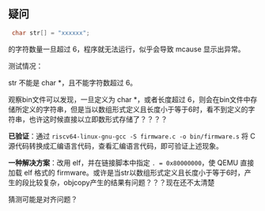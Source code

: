 ## 疑问

```c
 char str[] = "xxxxxx";
```

的字符数量一旦超过 6，程序就无法运行，似乎会导致 mcause 显示出异常。

测试情况：

str 不能是 char *，且不能字符数超过 6。

观察bin文件可以发现，一旦定义为 char *，或者长度超过 6，则会在bin文件中存储所定义的字符串，但是当以数组形式定义且长度小于等于6时，看不到定义的字符串，也许这时候直接以立即数形式存储了？？？？

**已验证**：通过 `riscv64-linux-gnu-gcc -S firmware.c -o bin/firmware.s` 将 C 源代码转换成汇编语言代码，查看汇编语言代码，即可验证上述现象。

**一种解决方案**：改用 elf，并在链接脚本中指定 `. = 0x80000000`，使 QEMU 直接加载 elf 格式的 firmware。或许是当str以数组形式定义且长度小于等于6时，产生的段比较复杂，objcopy产生的结果有问题？？？现在还不太清楚

猜测可能是对齐问题？